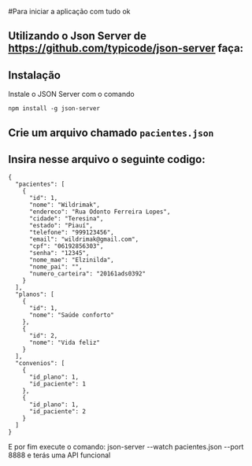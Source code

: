 #Para iniciar a aplicação com tudo ok

## Utilizando o Json Server de https://github.com/typicode/json-server faça:

## Instalação

Instale o JSON Server com o comando

```
npm install -g json-server
```

## Crie um arquivo chamado ```pacientes.json```

## Insira nesse arquivo o seguinte codigo:

```
{
  "pacientes": [
    {
      "id": 1,
      "nome": "Wildrimak",
      "endereco": "Rua Odonto Ferreira Lopes",
      "cidade": "Teresina",
      "estado": "Piauí",
      "telefone": "999123456",
      "email": "wildrimak@gmail.com",
      "cpf": "06192856303",
      "senha": "12345",
      "nome_mae": "Elzinilda",
      "nome_pai": "",
      "numero_carteira": "20161ads0392"
    }
  ],
  "planos": [
    {
      "id": 1,
      "nome": "Saúde conforto"
    },
    {
      "id": 2,
      "nome": "Vida feliz"
    }
  ],
  "convenios": [
    {
      "id_plano": 1,
      "id_paciente": 1
    },
    {
      "id_plano": 1,
      "id_paciente": 2
    }
  ]
}
```
E por fim execute o comando: json-server --watch pacientes.json --port 8888 e terás uma API funcional
